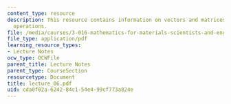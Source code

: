 ```yaml
---
content_type: resource
description: This resource contains information on vectors and matrices and matrix
  operations.
file: /media/courses/3-016-mathematics-for-materials-scientists-and-engineers-fall-2005/cda0f02a624284c154e499cf773a824e_lecture_06.pdf
file_type: application/pdf
learning_resource_types:
- Lecture Notes
ocw_type: OCWFile
parent_title: Lecture Notes
parent_type: CourseSection
resourcetype: Document
title: lecture_06.pdf
uid: cda0f02a-6242-84c1-54e4-99cf773a824e
---
```

